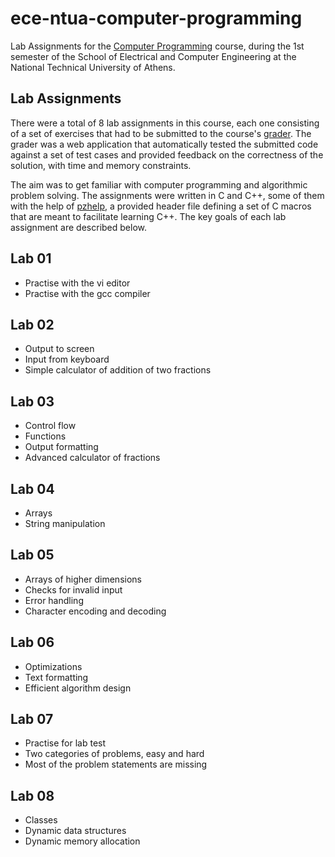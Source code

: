 # ece-ntua-computer-programming

Lab Assignments for the [Computer Programming](https://www.ece.ntua.gr/en/undergraduate/courses/3020) course, during the 1st semester of the School of Electrical and Computer Engineering at the National Technical University of Athens.

## Lab Assignments

There were a total of 8 lab assignments in this course, each one consisting of a set of exercises that had to be submitted to the course's [grader](http://grader.softlab.ntua.gr/). The grader was a web application that automatically tested the submitted code against a set of test cases and provided feedback on the correctness of the solution, with time and memory constraints.

The aim was to get familiar with computer programming and algorithmic problem solving. The assignments were written in C and C++, some of them with the help of [pzhelp](https://github.com/softlab-ntua/pzhelp), a provided header file defining a set of C macros that are meant to facilitate learning C++. The key goals of each lab assignment are described below.

## Lab 01

- Practise with the vi editor
- Practise with the gcc compiler

## Lab 02

- Output to screen
- Input from keyboard
- Simple calculator of addition of two fractions

## Lab 03

- Control flow
- Functions
- Output formatting
- Advanced calculator of fractions

## Lab 04

- Arrays
- String manipulation

## Lab 05

- Arrays of higher dimensions
- Checks for invalid input
- Error handling
- Character encoding and decoding

## Lab 06

- Optimizations
- Text formatting
- Efficient algorithm design

## Lab 07

- Practise for lab test
- Two categories of problems, easy and hard
- Most of the problem statements are missing

## Lab 08

- Classes
- Dynamic data structures
- Dynamic memory allocation